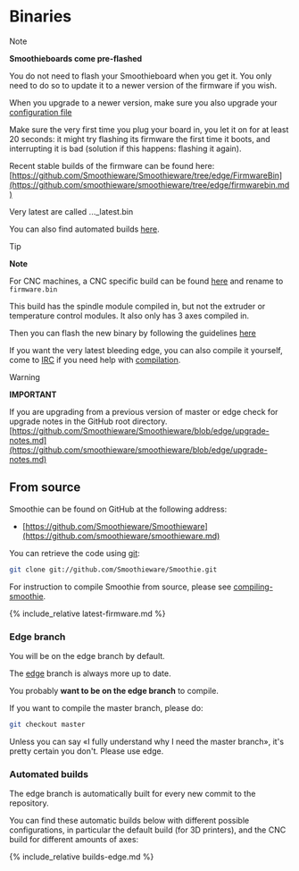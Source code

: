 
# Binaries

> [!NOTE]
> **Smoothieboards come pre-flashed**
>
> You do not need to flash your Smoothieboard when you get it. You only need to do so to update it to a newer version of the firmware if you wish.
>
> When you upgrade to a newer version, make sure you also upgrade your [configuration file](http://smoothieware.org/configuring-smoothie.md)
>
> Make sure the very first time you plug your board in, you let it on for at least 20 seconds: it might try flashing its firmware the first time it boots, and interrupting it is bad (solution if this happens: flashing it again).

Recent stable builds of the firmware can be found here: [https://github.com/Smoothieware/Smoothieware/tree/edge/FirmwareBin](https://github.com/smoothieware/smoothieware/tree/edge/firmwarebin.md)

Very latest are called ..._latest.bin

You can also find automated builds [here](https://smoothieware.org/getting-smoothie#automated-builds.md).

> [!TIP]
> **Note**
>
> For CNC machines, a CNC specific build can be found [here](https://github.com/Smoothieware/Smoothieware/blob/edge/FirmwareBin/firmware-cnc.bin?raw=true)
> and rename to `firmware.bin`
>
> This build has the spindle module compiled in, but not the extruder or temperature control modules.
> It also only has 3 axes compiled in.

Then you can flash the new binary by following the guidelines [here](http://smoothieware.org/flashing-smoothie-firmware.md)

If you want the very latest bleeding edge, you can also compile it yourself, come to [IRC](http://smoothieware.org/irc.md) if you need help with [compilation](http://smoothieware.org/compiling-smoothie.md).

> [!WARNING]
> **IMPORTANT**
>
> If you are upgrading from a previous version of master or edge check for upgrade notes in the GitHub root directory.
> [https://github.com/Smoothieware/Smoothieware/blob/edge/upgrade-notes.md](https://github.com/smoothieware/smoothieware/blob/edge/upgrade-notes.md)

## From source

Smoothie can be found on GitHub at the following address:

- [https://github.com/Smoothieware/Smoothieware](https://github.com/smoothieware/smoothieware.md)

You can retrieve the code using [git](http://git-scm.com/download):

```bash
git clone git://github.com/Smoothieware/Smoothie.git
```

For instruction to compile Smoothie from source, please see [compiling-smoothie](compiling-smoothie.md).

{% include_relative latest-firmware.md %}

### Edge branch

You will be on the edge branch by default.

The [edge](https://github.com/smoothieware/smoothieware/tree/edge.md) branch is always more up to date.

You probably **want to be on the edge branch** to compile.

If you want to compile the master branch, please do:

```bash
git checkout master
```

Unless you can say «I fully understand why I need the master branch», it's pretty certain you don't. Please use edge.

### Automated builds

The edge branch is automatically built for every new commit to the repository.

You can find these automatic builds below with different possible configurations, in particular the default build (for 3D printers), and the CNC build for different amounts of axes:

{% include_relative builds-edge.md %}
